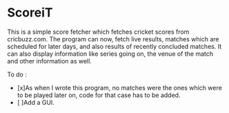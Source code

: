 # ScoreiT
This is a simple score fetcher which fetches cricket scores from cricbuzz.com.
The program can now, fetch live results, matches which are scheduled for later days, and also results of recently concluded matches.
It can also display information like series going on, the venue of the match and other information as well.

To do :
- [x]As when I wrote this program, no matches were the ones which were to be played later on, code for that case has to be added.
- [ ]Add a GUI.

